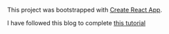 This project was bootstrapped with [Create React App](https://github.com/facebook/create-react-app).

I have followed this blog to complete [this tutorial](https://blog.logrocket.com/use-hooks-and-context-not-react-and-redux/)
